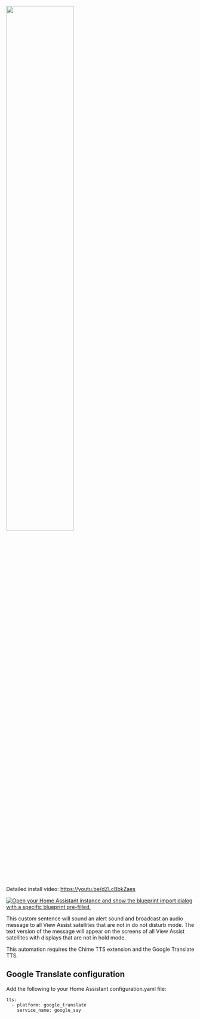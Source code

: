 <a href="https://www.youtube.com/watch?v=dZLcBbkZaes"><img src="https://img.youtube.com/vi/dZLcBbkZaes/mqdefault.jpg" width="60%"></a>

Detailed install video:
https://youtu.be/dZLcBbkZaes

[![Open your Home Assistant instance and show the blueprint import dialog with a specific blueprint pre-filled.](https://my.home-assistant.io/badges/blueprint_import.svg)](https://my.home-assistant.io/redirect/blueprint_import/?blueprint_url=https%3A%2F%2Fraw.githubusercontent.com%2Fdinki%2FView-Assist%2Fmain%2FView+Assist+custom+sentences%2FBroadcast%2Fblueprint-broadcast.yaml)

This custom sentence will sound an alert sound and broadcast an audio message to all View Assist satellites that are not in do not disturb mode.  The text version of the message will appear on the screens of all View Assist satellites with displays that are not in hold mode.

This automation requires the Chime TTS extension and the Google Translate TTS.

## Google Translate configuration
Add the following to your Home Assistant configuration.yaml file:

```
tts:
  - platform: google_translate
    service_name: google_say
```

